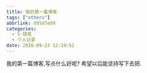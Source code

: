 ```yaml
---
title: 我的第一篇博客
tags: ["others"]
abbrlink: d95d7e09
categories:
  - 5-随笔
  - 个人记录
date: 2016-09-23 12:19:51
---
```


我的第一篇博客,写点什么好呢? 
希望以后能坚持写下去把.
